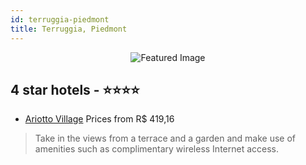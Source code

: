 ```yaml
---
id: terruggia-piedmont
title: Terruggia, Piedmont
---
```


<center><img src="https://i.travelapi.com/hotels/1000000/580000/579300/579231/7e94c31a_z.jpg" alt="Featured Image" /></center>


##  4 star hotels - ⭐️⭐️⭐️⭐️

-    [Ariotto Village](https://us.hurb.com/hotels/terruggia/ariotto-village-JNP-JP807345?cmp=18055) Prices from R$ 419,16
   > Take in the views from a terrace and a garden and make use of amenities such as complimentary wireless Internet access.
